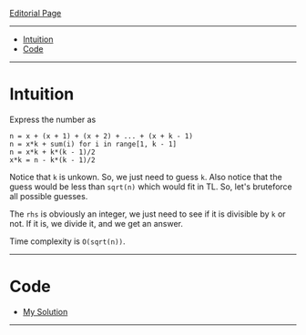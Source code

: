
[Editorial Page](../akuna-capital-set-1.md)

----

<!-- vim-markdown-toc GFM -->

* [Intuition](#intuition)
* [Code](#code)

<!-- vim-markdown-toc -->

----

# Intuition
Express the number as 

```
n = x + (x + 1) + (x + 2) + ... + (x + k - 1)
n = x*k + sum(i) for i in range[1, k - 1]
n = x*k + k*(k - 1)/2
x*k = n - k*(k - 1)/2
```

Notice that `k` is unkown. So, we just need to guess `k`. Also notice that the guess would be less than `sqrt(n)` which would fit in TL. So, let's bruteforce all possible guesses.

The `rhs` is obviously an integer, we just need to see if it is divisible by `k` or not. If it is, we divide it, and we get an answer.

Time complexity is `O(sqrt(n))`.

----

# Code
* [My Solution](solution.cpp)

----

